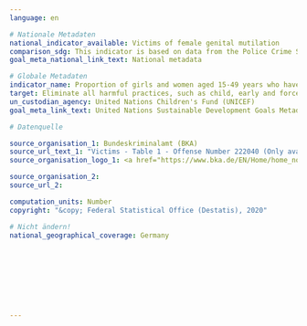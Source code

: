 ```yaml
---
language: en

# Nationale Metadaten
national_indicator_available: Victims of female genital mutilation
comparison_sdg: This indicator is based on data from the Police Crime Statistics. Hence, only cases reported to the police are taken into account.
goal_meta_national_link_text: National metadata

# Globale Metadaten
indicator_name: Proportion of girls and women aged 15-49 years who have undergone female genital mutilation/cutting, by age
target: Eliminate all harmful practices, such as child, early and forced marriage and female genital mutilation
un_custodian_agency: United Nations Children's Fund (UNICEF)
goal_meta_link_text: United Nations Sustainable Development Goals Metadata

# Datenquelle

source_organisation_1: Bundeskriminalamt (BKA)
source_url_text_1: "Victims - Table 1 - Offense Number 222040 (Only available in German)"
source_organisation_logo_1: <a href="https://www.bka.de/EN/Home/home_node.htm"><img src="https://g205sdgs.github.io/sdg-indicators/public/LogosEn/bka.png" alt="Logo BKA" /></a>

source_organisation_2:
source_url_2:

computation_units: Number
copyright: "&copy; Federal Statistical Office (Destatis), 2020"

# Nicht ändern!
national_geographical_coverage: Germany









---
```

